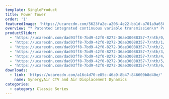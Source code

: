 ```yaml
---
template: SingleProduct
title: Power Tower
order: '1'
featuredImage: 'https://ucarecdn.com/5623fa2e-a206-4e22-bb1d-a701a9a6500f/'
overview: "* Patented integrated continuous variable transmission\n* Potential power range of up to one million watts at\n* 150 step cycles per minute\n* Automatic range of movement variability up to 65cm\n\nMultiple operational modes, including, but not limited to:\n\n* Total body climbing\n* Lower body climbing/stepping (supported and unsupported)\n* Upper body ‘hang pull’ and ‘push press’\n* Upper body reciprocal and/or single arm ‘hang pull’ and ‘push press’\n* Lower body reciprocal and/or one arm supported chest press and row\n* Reciprocal calf press\n* Deadlift and pushdown\n\nDIMENSIONS\r\n\n• 2400 H x 1250 W x 900 L (mm)"
productSlider:
  - 'https://ucarecdn.com/dad93ff8-7bd9-42f0-8272-36ae30088357~7/nth/0/'
  - 'https://ucarecdn.com/dad93ff8-7bd9-42f0-8272-36ae30088357~7/nth/1/'
  - 'https://ucarecdn.com/dad93ff8-7bd9-42f0-8272-36ae30088357~7/nth/2/'
  - 'https://ucarecdn.com/dad93ff8-7bd9-42f0-8272-36ae30088357~7/nth/3/'
  - 'https://ucarecdn.com/dad93ff8-7bd9-42f0-8272-36ae30088357~7/nth/4/'
  - 'https://ucarecdn.com/dad93ff8-7bd9-42f0-8272-36ae30088357~7/nth/5/'
  - 'https://ucarecdn.com/dad93ff8-7bd9-42f0-8272-36ae30088357~7/nth/6/'
downloads:
  - link: 'https://ucarecdn.com/a16c4d70-e85c-46a9-8b47-846600b8d40e/'
    name: SynergyAir CTV and Air Displacement Dynamics
categories:
  - category: Classic Series
---
```


